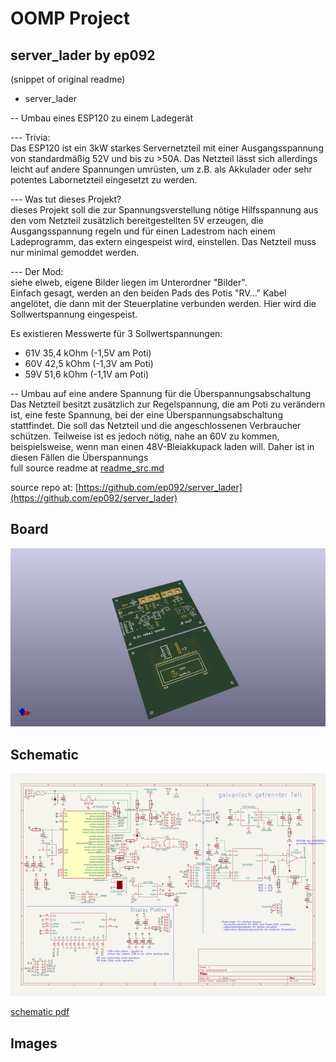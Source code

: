 # OOMP Project  
## server_lader  by ep092  
  
(snippet of original readme)  
  
- server_lader  
  
-- Umbau eines ESP120 zu einem Ladegerät  
  
--- Trivia:  
Das ESP120 ist ein 3kW starkes Servernetzteil mit einer Ausgangsspannung von standardmäßig 52V und bis zu >50A. Das Netzteil lässt sich allerdings leicht auf andere Spannungen umrüsten, um z.B. als Akkulader oder sehr potentes Labornetzteil eingesetzt zu werden.  
  
  
--- Was tut dieses Projekt?  
dieses Projekt soll die zur Spannungsverstellung nötige Hilfsspannung aus den vom Netzteil zusätzlich bereitgestellten 5V erzeugen, die Ausgangsspannung regeln und für einen Ladestrom nach einem Ladeprogramm, das extern eingespeist wird, einstellen. Das Netzteil muss nur minimal gemoddet werden.  
  
  
--- Der Mod:  
siehe elweb, eigene Bilder liegen im Unterordner "Bilder".  
Einfach gesagt, werden an den beiden Pads des Potis "RV..." Kabel angelötet, die dann mit der Steuerplatine verbunden werden. Hier wird die Sollwertspannung eingespeist.  
  
Es existieren Messwerte für 3 Sollwertspannungen:  
  
* 61V 35,4 kOhm (-1,5V am Poti)  
* 60V 42,5 kOhm (-1,3V am Poti)  
* 59V 51,6 kOhm (-1,1V am Poti)  
  
  
-- Umbau auf eine andere Spannung für die Überspannungsabschaltung  
Das Netzteil besitzt zusätzlich zur Regelspannung, die am Poti zu verändern ist, eine feste Spannung, bei der eine Überspannungsabschaltung stattfindet. Die soll das Netzteil und die angeschlossenen Verbraucher schützen. Teilweise ist es jedoch nötig, nahe an 60V zu kommen, beispielsweise, wenn man einen 48V-Bleiakkupack laden will. Daher ist in diesen Fällen die Überspannungs  
  full source readme at [readme_src.md](readme_src.md)  
  
source repo at: [https://github.com/ep092/server_lader](https://github.com/ep092/server_lader)  
## Board  
  
[![working_3d.png](working_3d_600.png)](working_3d.png)  
## Schematic  
  
[![working_schematic.png](working_schematic_600.png)](working_schematic.png)  
  
[schematic pdf](working_schematic.pdf)  
## Images  

